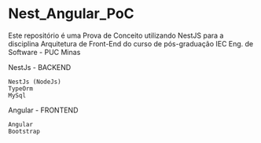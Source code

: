 # Nest_Angular_PoC
Este repositório é uma Prova de Conceito utilizando NestJS para a disciplina Arquitetura de Front-End do curso de pós-graduação IEC Eng. de Software - PUC Minas


NestJs - BACKEND

    NestJs (NodeJs)
    TypeOrm
    MySql

Angular - FRONTEND

    Angular 
    Bootstrap 

